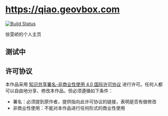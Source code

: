 # https://qiao.geovbox.com

[![Build Status](https://travis-ci.org/Ivyxwq/qiao.geovbox.com.svg?branch=master)](https://travis-ci.org/Ivyxwq/qiao.geovbox.com)

徐雯峤的个人主页

## 测试中

## 许可协议

本作品采用 [知识共享署名-非商业性使用 4.0 国际许可协议](http://creativecommons.org/licenses/by-nc/4.0/) 进行许可。任何人都可以自由地分享、修改本作品，但必须遵循如下条件：

- 署名：必须提到原作者，提供指向此许可协议的链接，表明是否有做修改
- 非商业性使用：不能对本作品进行任何形式的商业性使用
